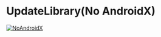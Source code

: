 # UpdateLibrary(No AndroidX)

[![NoAndroidX](https://jitpack.io/v/Shimingli/UpdateLibrary.svg)](https://jitpack.io/#Shimingli/UpdateLibrary)
